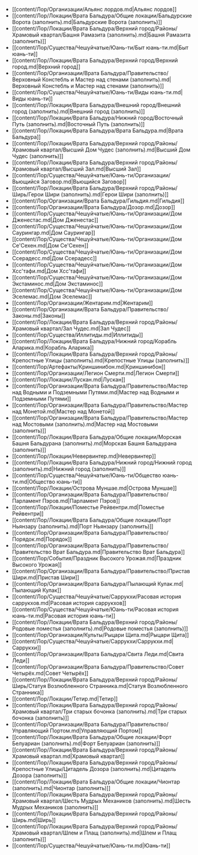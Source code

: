 - [[content/Лор/Организации/Альянс лордов.md|Альянс лордов]]
- [[content/Лор/Локации/Врата Бальдура/Общие локации/Бальдурские Ворота (заполнить).md|Бальдурские Ворота (заполнить)]]
- [[content/Лор/Локации/Врата Бальдура/Верхний город/Районы/Храмовый квартал/Башня Рамазита (заполнить).md|Башня Рамазита (заполнить)]]
- [[content/Лор/Существа/Чешуйчатые/Юань-ти/Быт юань-ти.md|Быт юань-ти]]
- [[content/Лор/Локации/Врата Бальдура/Верхний город/Верхний город.md|Верхний город]]
- [[content/Лор/Организации/Врата Бальдура/Правительство/Верховный Констебль и Мастер над стенами (заполнить).md|Верховный Констебль и Мастер над стенами (заполнить)]]
- [[content/Лор/Существа/Чешуйчатые/Юань-ти/Виды юань-ти.md|Виды юань-ти]]
- [[content/Лор/Локации/Врата Бальдура/Внешний город/Внешний город (заполнить).md|Внешний город (заполнить)]]
- [[content/Лор/Локации/Врата Бальдура/Нижний город/Восточный Путь (заполнить).md|Восточный Путь (заполнить)]]
- [[content/Лор/Локации/Врата Бальдура/Врата Бальдура.md|Врата Бальдура]]
- [[content/Лор/Локации/Врата Бальдура/Верхний город/Районы/Храмовый квартал/Высший Дом Чудес (заполнить).md|Высший Дом Чудес (заполнить)]]
- [[content/Лор/Локации/Врата Бальдура/Верхний город/Районы/Храмовый квартал/Высший Зал.md|Высший Зал]]
- [[content/Лор/Существа/Чешуйчатые/Юань-ти/Организации/Вьющийся Заговор.md|Вьющийся Заговор]]
- [[content/Лор/Локации/Врата Бальдура/Верхний город/Районы/Ширь/Герои Шири (заполнить).md|Герои Шири (заполнить)]]
- [[content/Лор/Организации/Врата Бальдура/Гильдия.md|Гильдия]]
- [[content/Лор/Организации/Врата Бальдура/Дозор.md|Дозор]]
- [[content/Лор/Существа/Чешуйчатые/Юань-ти/Организации/Дом Дженестас.md|Дом Дженестас]]
- [[content/Лор/Существа/Чешуйчатые/Юань-ти/Организации/Дом Саурингар.md|Дом Саурингар]]
- [[content/Лор/Существа/Чешуйчатые/Юань-ти/Организации/Дом Се'Сехен.md|Дом Се'Сехен]]
- [[content/Лор/Существа/Чешуйчатые/Юань-ти/Организации/Дом Ссерадесс.md|Дом Ссерадесс]]
- [[content/Лор/Существа/Чешуйчатые/Юань-ти/Организации/Дом Хсс'тафи.md|Дом Хсс'тафи]]
- [[content/Лор/Существа/Чешуйчатые/Юань-ти/Организации/Дом Экстаминос.md|Дом Экстаминос]]
- [[content/Лор/Существа/Чешуйчатые/Юань-ти/Организации/Дом Эселемас.md|Дом Эселемас]]
- [[content/Лор/Организации/Жентарим.md|Жентарим]]
- [[content/Лор/Организации/Врата Бальдура/Правительство/Законы.md|Законы]]
- [[content/Лор/Локации/Врата Бальдура/Верхний город/Районы/Храмовый квартал/Зал Чудес.md|Зал Чудес]]
- [[content/Лор/Существа/Иллитиды.md|Иллитиды]]
- [[content/Лор/Локации/Врата Бальдура/Нижний город/Корабль Аларика.md|Корабль Аларика]]
- [[content/Лор/Локации/Врата Бальдура/Верхний город/Районы/Крепостные Улицы (заполнить).md|Крепостные Улицы (заполнить)]]
- [[content/Лор/Артефакты/Криншинибон.md|Криншинибон]]
- [[content/Лор/Организации/Легион Смерти.md|Легион Смерти]]
- [[content/Лор/Локации/Лускан.md|Лускан]]
- [[content/Лор/Организации/Врата Бальдура/Правительство/Мастер над Водными и Подземными Путями.md|Мастер над Водными и Подземными Путями]]
- [[content/Лор/Организации/Врата Бальдура/Правительство/Мастер над Монетой.md|Мастер над Монетой]]
- [[content/Лор/Организации/Врата Бальдура/Правительство/Мастер над Мостовыми (заполнить).md|Мастер над Мостовыми (заполнить)]]
- [[content/Лор/Локации/Врата Бальдура/Общие локации/Морская Башня Бальдурана (заполнить).md|Морская Башня Бальдурана (заполнить)]]
- [[content/Лор/Локации/Невервинтер.md|Невервинтер]]
- [[content/Лор/Локации/Врата Бальдура/Нижний город/Нижний город (заполнить).md|Нижний город (заполнить)]]
- [[content/Лор/Существа/Чешуйчатые/Юань-ти/Общество юань-ти.md|Общество юань-ти]]
- [[content/Лор/Локации/Острова Муншае.md|Острова Муншае]]
- [[content/Лор/Организации/Врата Бальдура/Правительство/Парламент Пэров.md|Парламент Пэров]]
- [[content/Лор/Локации/Поместье Рейвентри.md|Поместье Рейвентри]]
- [[content/Лор/Локации/Врата Бальдура/Общие локации/Порт Ньянзару (заполнить).md|Порт Ньянзару (заполнить)]]
- [[content/Лор/Организации/Врата Бальдура/Правительство/Порядок.md|Порядок]]
- [[content/Лор/Организации/Врата Бальдура/Правительство/Правительство Врат Бальдура.md|Правительство Врат Бальдура]]
- [[content/Лор/События/Праздник Высокого Урожая.md|Праздник Высокого Урожая]]
- [[content/Лор/Организации/Врата Бальдура/Правительство/Пристав Шири.md|Пристав Шири]]
- [[content/Лор/Организации/Врата Бальдура/Пылающий Кулак.md|Пылающий Кулак]]
- [[content/Лор/Существа/Чешуйчатые/Саррукхи/Расовая история саррукхов.md|Расовая история саррукхов]]
- [[content/Лор/Существа/Чешуйчатые/Юань-ти/Расовая история юань-ти.md|Расовая история юань-ти]]
- [[content/Лор/Локации/Врата Бальдура/Верхний город/Районы/Родовые поместья (заполнить).md|Родовые поместья (заполнить)]]
- [[content/Лор/Организации/Культы/Рыцари Щита.md|Рыцари Щита]]
- [[content/Лор/Существа/Чешуйчатые/Саррукхи/Саррукхи.md|Саррукхи]]
- [[content/Лор/Организации/Врата Бальдура/Свита Леди.md|Свита Леди]]
- [[content/Лор/Организации/Врата Бальдура/Правительство/Совет Четырёх.md|Совет Четырёх]]
- [[content/Лор/Локации/Врата Бальдура/Верхний город/Районы/Ширь/Статуя Возлюбленного Странника.md|Статуя Возлюбленного Странника]]
- [[content/Лор/Локации/Тетир.md|Тетир]]
- [[content/Лор/Локации/Врата Бальдура/Верхний город/Районы/Храмовый квартал/Три старых бочонка (заполнить).md|Три старых бочонка (заполнить)]]
- [[content/Лор/Организации/Врата Бальдура/Правительство/Управляющий Портом.md|Управляющий Портом]]
- [[content/Лор/Локации/Врата Бальдура/Общие локации/Форт Белуариан (заполнить).md|Форт Белуариан (заполнить)]]
- [[content/Лор/Локации/Врата Бальдура/Верхний город/Районы/Храмовый квартал.md|Храмовый квартал]]
- [[content/Лор/Локации/Врата Бальдура/Верхний город/Районы/Крепостные Улицы/Цитадель Дозора (заполнить).md|Цитадель Дозора (заполнить)]]
- [[content/Лор/Локации/Врата Бальдура/Общие локации/Чионтар (заполнить).md|Чионтар (заполнить)]]
- [[content/Лор/Локации/Врата Бальдура/Верхний город/Районы/Храмовый квартал/Шесть Мудрых Механиков (заполнить).md|Шесть Мудрых Механиков (заполнить)]]
- [[content/Лор/Локации/Врата Бальдура/Верхний город/Районы/Ширь.md|Ширь]]
- [[content/Лор/Локации/Врата Бальдура/Верхний город/Районы/Храмовый квартал/Шлем и Плащ (заполнить).md|Шлем и Плащ (заполнить)]]
- [[content/Лор/Существа/Чешуйчатые/Юань-ти.md|Юань-ти]]
